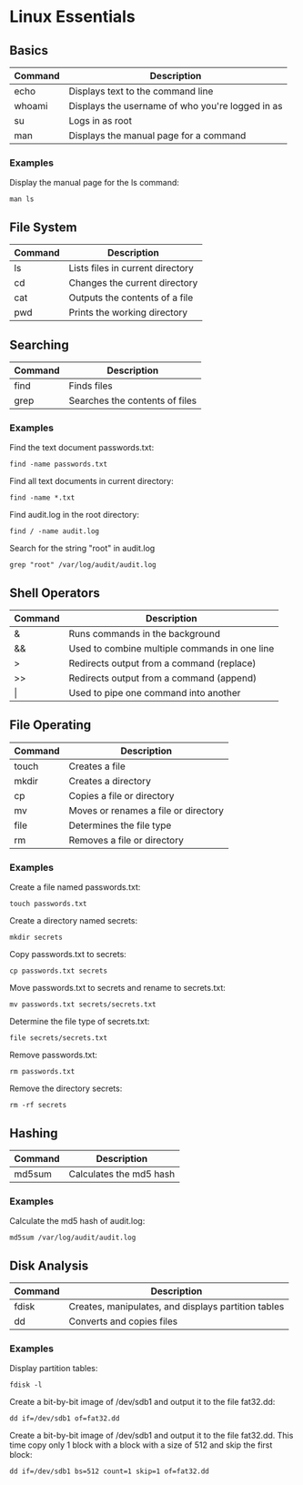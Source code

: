 # Linux Essentials

## Basics

| Command | Description |
|---------|-------------|
|echo|Displays text to the command line|
|whoami|Displays the username of who you're logged in as|
|su|Logs in as root|
|man|Displays the manual page for a command|

### Examples

Display the manual page for the ls command:

`man ls`

## File System

| Command | Description |
|---------|-------------|
|ls|Lists files in current directory|
|cd|Changes the current directory|
|cat|Outputs the contents of a file|
|pwd|Prints the working directory|

## Searching

| Command | Description |
|---------|-------------|
|find|Finds files|
|grep|Searches the contents of files|

### Examples

Find the text document passwords.txt:

`find -name passwords.txt`

Find all text documents in current directory:

`find -name *.txt`

Find audit.log in the root directory:

`find / -name audit.log`

Search for the string "root" in audit.log

`grep "root" /var/log/audit/audit.log`

## Shell Operators

| Command | Description |
|---------|-------------|
|&|Runs commands in the background|
|&&|Used to combine multiple commands in one line|
|>|Redirects output from a command (replace)|
|>>|Redirects output from a command (append)|
|\||Used to pipe one command into another|

## File Operating

| Command | Description |
|---------|-------------|
|touch|Creates a file|
|mkdir|Creates a directory|
|cp|Copies a file or directory|
|mv|Moves or renames a file or directory|
|file|Determines the file type|
|rm|Removes a file or directory|

### Examples

Create a file named passwords.txt:

`touch passwords.txt`

Create a directory named secrets:

`mkdir secrets`

Copy passwords.txt to secrets:

`cp passwords.txt secrets`

Move passwords.txt to secrets and rename to secrets.txt:

`mv passwords.txt secrets/secrets.txt`

Determine the file type of secrets.txt:

`file secrets/secrets.txt`

Remove passwords.txt:

`rm passwords.txt`

Remove the directory secrets:

`rm -rf secrets`

## Hashing

| Command | Description |
|---------|-------------|
|md5sum|Calculates the md5 hash|

### Examples

Calculate the md5 hash of audit.log:

`md5sum /var/log/audit/audit.log`

## Disk Analysis

| Command | Description |
|---------|-------------|
|fdisk|Creates, manipulates, and displays partition tables|
|dd|Converts and copies files|

### Examples

Display partition tables:

`fdisk -l`

Create a bit-by-bit image of /dev/sdb1 and output it to the file fat32.dd:

`dd if=/dev/sdb1 of=fat32.dd`

Create a bit-by-bit image of /dev/sdb1 and output it to the file fat32.dd. This time copy only 1 block with a 
block with a size of 512 and skip the first block:

`dd if=/dev/sdb1 bs=512 count=1 skip=1 of=fat32.dd`
